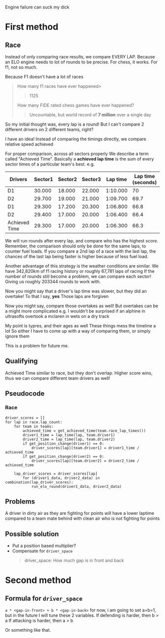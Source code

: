 Engine failure can suck my dick


# First method
## Race

Instead of only comparing race results, we compare EVERY LAP.
Because an ELO engine needs to lot of rounds to be precise.
For chess, it works. For f1, not so much.

Because F1 doesn't have a lot of races
> How many f1 races have ever happened>
> > 1125
> 
> How many FIDE rated chess games have ever happened?
> > Uncountable, but world record of **7 million** over a single day

So my initial thought was, every lap is a round!
But I can't compare 2 different drivers on 2 different teams, right?

I have an idea!
Instead of comparing the timings directly, we compare relative speed achieved

For proper comparison, across all sectors properly
We describe a term called "Achieved Time".
Basically a **achieved lap time** is the sum of every sector times of a particular team's best.
e.g.

| Drivers       | Sector1 | Sector2 | Sector3 | Lap time | Lap time (seconds) | Score  |
| ------------- | ------- | ------- | ------- | -------- | ------------------ | ------ |
| D1            | 30.000  | 18.000  | 22.000  | 1:10.000 | 70                 | 94.714 |
| D2            | 29.700  | 19.000  | 21.000  | 1:09.700 | 69.7               | 95.121 |
| D1            | 29.300  | 17.200  | 20.300  | 1:06.800 | 66.8               | 99.251 |
| D2            | 29.400  | 17.000  | 20.000  | 1:06.400 | 66.4               | 99.849 |
| Achieved Time | 29.300  | 17.000  | 20.000  | 1:06.300 | 66.3               | 100    |

We will run rounds after every lap, and compare who has the highest *score*.
Remember, the comparison should only be done for the same laps, to counter fuel loads. If you compare a 2nd lap of a race with the last lap, the chances of the last lap being faster is higher because of less fuel load.

Another advantage of this strategy is the weather conditions are similar.
We have 342,820km of f1 racing history or roughly 67,781 laps of racing
If the number of rounds still become a problem, we can compare each sector!
Giving us roughly 203344 rounds to work with. 

Now you might say that a driver's lap time was slower, but they did an overtake!
To that I say, **yes**
Those laps are forgiven

Now you might say, compare those overtakes as well!
But overtakes can be a might more complicated
e.g.
I wouldn't be surprised if an alphine in ultrasofts overtook a mclaren in wets on a dry track

My point is typres, and their ages as well
These things mess the timeline a lot
So either I have to come up with a way of comparing them, or simply ignore them

This is a problem for future me.

## Qualifying
Achieved Time similar to race, but they don't overlap.
Higher score wins, thus we can compare different team drivers as well!

## Pseudocode

### Race
```
driver_scores = []
for lap in race.lap_count:
	for team in teams:
		achieved_time = get_achieved_time(team.race_lap_times())
		driver1_time = lap_time(lap, team.driver1)
		driver2_time = lap_time(lap, team.driver2)
		if get_position_change(driver1) == 0:
			driver_scores[lap][team.driver1] = driver1_time / achieved_time
		if get_position_change(driver2) == 0:
			driver_scores[lap][team.driver2] = driver2_time / achieved_time

	lap_driver_scores = driver_scores[lap]
		for (driver1_data, driver2_data) in combination(lap_driver_scores):
			run_elo_round(driver1_data, driver2_data)
```

## Problems
A driver in dirty air as they are fighting for points will have a lower laptime compared to a team mate behind with clean air who is not fighting for points

## Possible solution
- Put a position based multiplier?
- Compensate for `driver_space`
  > driver_space: How much gap is in front and back

# Second method
## Formula for `driver_space`
`a * <gap-in-front> + b * <gap-in-back>`
for now, i am going to set a=b=1, but in the future I will tune these 2 variables.
If defending is harder, then b > a
If attacking is harder, then a > b

Or something like that.